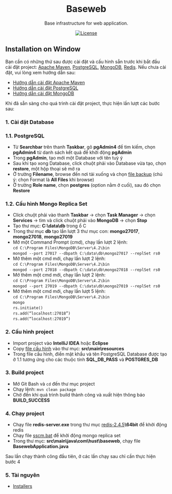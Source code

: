 <h1 align="center">Baseweb</h1>

<div align="center">

Base infrastructure for web application.

[![License](https://img.shields.io/badge/License-BSD%203--Clause-blue.svg)](https://opensource.org/licenses/BSD-3-Clause)

</div>

## Installation on Window

Bạn cần có những thứ sau được cài đặt và cấu hình sẵn trước khi bắt đầu cài đặt project: [Apache Maven](https://maven.apache.org/), [PostgreSQL](https://www.postgresql.org/), [MongoDB](https://www.mongodb.com/), [Redis](https://redis.io/). Nếu chưa cài đặt, vui lòng xem hướng dẫn sau: 
  * [Hướng dẫn cài đặt Apache Maven]()
  * [Hướng dẫn cài đặt PostgreSQL](https://drive.google.com/file/d/1o15E-QNNgHeZK5F1N7h4FfxYpT3B9S92/view?usp=sharing)
  * [Hướng dẫn cài đặt MongoDB](https://drive.google.com/file/d/1pNgZmw8TBU3uSzaAwZiXiVW5dp6Pjw7i/view?usp=sharing)

Khi đã sẵn sàng cho quá trình cài đặt project, thực hiện lần lượt các bước sau:
### 1. Cài đặt Database
### 1.1. PostgreSQL
* Từ <b>Searchbar</b> trên thanh <b>Taskbar</b>, gõ <b>pgAdmin4</b> để tìm kiếm, chọn <b>pgAdmin4</b> từ danh sách kết quả để khởi động <b>pgAdmin</b>
* Trong <b>pgAdmin</b>, tạo mới một Database với tên tuỳ ý
* Sau khi tạo xong Database, click chuột phải vào Database vừa tạo, chọn <b>restore</b>, một hộp thoại sẽ mở ra
* Ở trường <b>Filename</b>, browse đến nơi tải xuống và chọn [file backup](https://drive.google.com/file/d/1GN1iLdSqfZSNO1LLeMpfl8q6PkXYmdFk/view?usp=sharing) (chú ý: chọn Format là <b>All Files</b> khi browse)
* Ở trường <b>Role name</b>, chọn <b>postgres</b> (option nằm ở cuối), sau đó chọn <b>Restore</b>
### 1.2. Cấu hình Mongo Replica Set
* Click chuột phải vào thanh <b>Taskbar</b> → chọn <b>Task Manager</b> → chọn <b>Services</b> → tìm và click chuột phải vào <b>MongoDB</b> → chọn <b>Stop</b>
* Tạo thư mục: <b>C:\data\db</b> trong ổ C 
* Trong thư mục <b>db</b> tạo lần lượt 3 thư mục con: <b>mongo27017</b>, <b>mongo27018</b>, <b>mongo27019</b>
* Mở một Command Prompt (cmd), chạy lần lượt 2 lệnh: <br/>
`cd C:\Program Files\MongoDB\Server\4.2\bin` <br/>
`mongod --port 27017 --dbpath C:\data\db\mongo27017 --replSet rs0`
* Mở thêm một cmd mới, chạy lần lượt 2 lệnh: <br/>
`cd C:\Program Files\MongoDB\Server\4.2\bin` <br/>
`mongod --port 27018 --dbpath C:\data\db\mongo27018 --replSet rs0`
* Mở thêm một cmd mới, chạy lần lượt 2 lệnh: <br/>
`cd C:\Program Files\MongoDB\Server\4.2\bin` <br/>
`mongod --port 27019 --dbpath C:\data\db\mongo27019 --replSet rs0`
* Mở thêm một cmd mới, chạy lần lượt 5 lệnh: <br/>
`cd C:\Program Files\MongoDB\Server\4.2\bin` <br/>
`mongo` <br/>
`rs.initiate()` <br/>
`rs.add(“localhost:27018”)` <br/>
`rs.add(“localhost:27019”)` <br/>
### 2. Cấu hình project
* Import project vào <b>IntelliJ IDEA</b> hoặc <b>Eclipse</b>
* Copy [file cấu hình](https://drive.google.com/file/d/1cxurrBoNn6cNgOx_Q9i22meYtMP02iJN/view?usp=sharing) vào thư mục: <b>src\main\resources</b>
* Trong file cấu hình, điền mật khẩu và tên PostgreSQL Database được tạo ở 1.1 tương ứng cho các thuộc tính <b>SQL_DB_PASS</b> và <b>POSTGRES_DB</b>
### 3. Build project
* Mở Git Bash và `cd` đến thư mục project
* Chạy lệnh: `mvn clean package`
* Chờ đến khi quá trình build thành công và xuất hiện thông báo <b>BUILD_SUCCESS</b>
### 4. Chạy project
* Chạy file <b>redis-server.exe</b> trong thư mục [redis-2.4.5](https://drive.google.com/drive/folders/1WilP451UfPN33uM1RSUreCX9rJmVVbMK?usp=sharing)<b>\64bit</b> để khởi động redis
* Chạy file [sscm.bat](https://drive.google.com/file/d/1D5ZRsY0S8-hAPjEZX6x2DwDrjZs7NqLQ/view?usp=sharing) để khởi động mongo replica set
* Trong thư mục: <b>src\main\java\com\hust\baseweb</b>, chạy file <b>BasewebApplication.java</b>

Sau lần chạy thành công đầu tiên, ở các lần chạy sau chỉ cần thực hiện bước 4
### 5. Tài nguyên
* [Installers](https://drive.google.com/drive/folders/1r4VCwCz2JZGg9-LxQFPNw1aTZJl9gYp3?usp=sharing)
